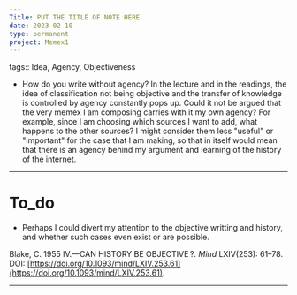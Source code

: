 ```yaml
---
Title: PUT THE TITLE OF NOTE HERE
date: 2023-02-10
type: permanent
project: Memex1
---
```


tags::  Idea, Agency, Objectiveness

- How do you write without agency? In the lecture and in the readings, the idea of classification not being objective and the transfer of knowledge is controlled by agency constantly pops up. Could it not be argued that the very memex I am composing carries with it my own agency? For example, since I am choosing which sources I want to add, what happens to the other sources? I might consider them less "useful" or "important" for the case that I am making, so that in itself would mean that there is an agency behind my argument and learning of the history of the internet. 

---

# To_do

- Perhaps I could divert my attention to the objective writting and history, and whether such cases even exist or are possible. 

Blake, C. 1955 IV.—CAN HISTORY BE OBJECTIVE ?. _Mind_ LXIV(253): 61–78. DOI: [https://doi.org/10.1093/mind/LXIV.253.61](https://doi.org/10.1093/mind/LXIV.253.61).

---